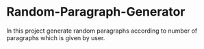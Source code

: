# Random-Paragraph-Generator
In this project generate random paragraphs according to number of paragraphs which is given by user.
